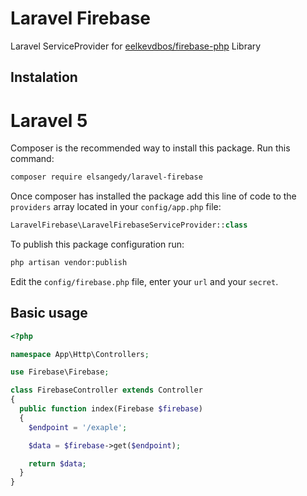 # Laravel Firebase
Laravel ServiceProvider for [eelkevdbos/firebase-php](https://github.com/eelkevdbos/firebase-php) Library

## Instalation

# Laravel 5

Composer is the recommended way to install this package. Run this command:

```bash
composer require elsangedy/laravel-firebase
```

Once composer has installed the package add this line of code to the `providers` array located in your `config/app.php` file:

```php
LaravelFirebase\LaravelFirebaseServiceProvider::class
```

To publish this package configuration run:

```bash
php artisan vendor:publish
```

Edit the `config/firebase.php` file, enter your `url` and your `secret`.

## Basic usage

```php
<?php

namespace App\Http\Controllers;

use Firebase\Firebase;

class FirebaseController extends Controller
{
  public function index(Firebase $firebase)
  {
    $endpoint = '/exaple';

    $data = $firebase->get($endpoint);

    return $data;
  }
}
````
